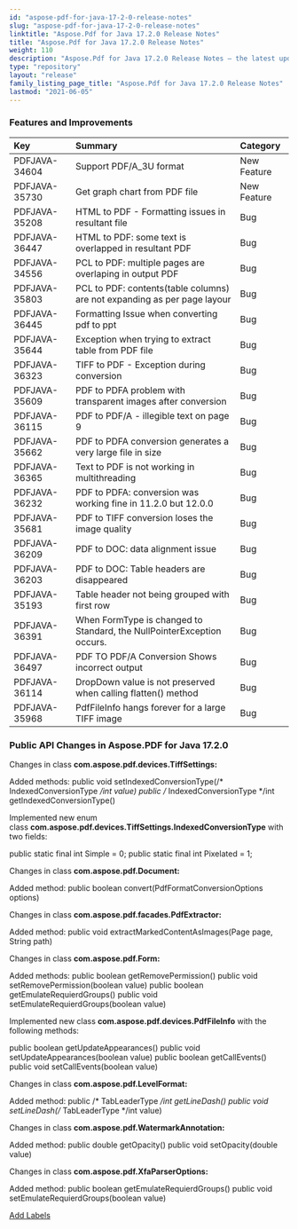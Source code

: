 ```yaml
---
id: "aspose-pdf-for-java-17-2-0-release-notes"
slug: "aspose-pdf-for-java-17-2-0-release-notes"
linktitle: "Aspose.Pdf for Java 17.2.0 Release Notes"
title: "Aspose.Pdf for Java 17.2.0 Release Notes"
weight: 110
description: "Aspose.Pdf for Java 17.2.0 Release Notes – the latest updates and fixes."
type: "repository"
layout: "release"
family_listing_page_title: "Aspose.Pdf for Java 17.2.0 Release Notes"
lastmod: "2021-06-05"
---
```


### **Features and Improvements**

|**Key**|**Summary**|**Category**|
| :- | :- | :- |
|PDFJAVA-34604|Support PDF/A_3U format|New Feature|
|PDFJAVA-35730|Get graph chart from PDF file|New Feature|
|PDFJAVA-35208|HTML to PDF - Formatting issues in resultant file|Bug|
|PDFJAVA-36447|HTML to PDF: some text is overlapped in resultant PDF|Bug|
|PDFJAVA-34556|PCL to PDF: multiple pages are overlaping in output PDF|Bug|
|PDFJAVA-35803|PCL to PDF: contents(table columns) are not expanding as per page layour|Bug|
|PDFJAVA-36445|Formatting Issue when converting pdf to ppt|Bug|
|PDFJAVA-35644|Exception when trying to extract table from PDF file|Bug|
|PDFJAVA-36323|TIFF to PDF - Exception during conversion|Bug|
|PDFJAVA-35609|PDF to PDFA problem with transparent images after conversion|Bug|
|PDFJAVA-36115|PDF to PDF/A - illegible text on page 9|Bug|
|PDFJAVA-35662|PDF to PDFA conversion generates a very large file in size|Bug|
|PDFJAVA-36365|Text to PDF is not working in multithreading|Bug|
|PDFJAVA-36232|PDF to PDFA: conversion was working fine in 11.2.0 but 12.0.0|Bug|
|PDFJAVA-35681|PDF to TIFF conversion loses the image quality|Bug|
|PDFJAVA-36209|PDF to DOC: data alignment issue|Bug|
|PDFJAVA-36203|PDF to DOC: Table headers are disappeared|Bug|
|PDFJAVA-35193|Table header not being grouped with first row|Bug|
|PDFJAVA-36391|When FormType is changed to Standard, the NullPointerException occurs.|Bug|
|PDFJAVA-36497|PDF TO PDF/A Conversion Shows incorrect output|Bug|
|PDFJAVA-36114|DropDown value is not preserved when calling flatten() method|Bug|
|PDFJAVA-35968|PdfFileInfo hangs forever for a large TIFF image|Bug|
### **Public API Changes in Aspose.PDF for Java 17.2.0**


Changes in class **com.aspose.pdf.devices.TiffSettings:**

Added methods:
public void setIndexedConversionType(/* IndexedConversionType */int value)
public /* IndexedConversionType */int getIndexedConversionType()

Implemented new enum class **com.aspose.pdf.devices.TiffSettings.IndexedConversionType** with two fields:

public static final int Simple = 0;
public static final int Pixelated = 1;

Changes in class **com.aspose.pdf.Document:**

Added method:
public boolean convert(PdfFormatConversionOptions options)

Changes in class **com.aspose.pdf.facades.PdfExtractor:**

Added method:
public void extractMarkedContentAsImages(Page page, String path)

Changes in class **com.aspose.pdf.Form:**

Added methods:
public boolean getRemovePermission()
public void setRemovePermission(boolean value)
public boolean getEmulateRequierdGroups()
public void setEmulateRequierdGroups(boolean value)

Implemented new class **com.aspose.pdf.devices.PdfFileInfo** with the following methods:

public boolean getUpdateAppearances()
public void setUpdateAppearances(boolean value)
public boolean getCallEvents()
public void setCallEvents(boolean value)

Changes in class **com.aspose.pdf.LevelFormat:**

Added method:
public /* TabLeaderType */int getLineDash()
public void setLineDash(/* TabLeaderType */int value)

Changes in class **com.aspose.pdf.WatermarkAnnotation:**

Added method:
public double getOpacity()
public void setOpacity(double value)

Changes in class **com.aspose.pdf.XfaParserOptions:**

Added method:
public boolean getEmulateRequierdGroups()
public void setEmulateRequierdGroups(boolean value)




[Add Labels](https://saltov.dynabic.com/wiki/display/PDFJAVA/Public+API+Changes+for+version+17.2.0 "Add Labels ( Type 'l' )")


